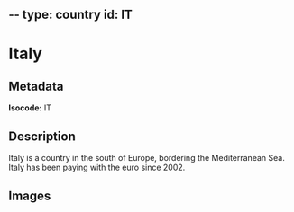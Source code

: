 --
type: country
id: IT
--

# Italy

## Metadata

**Isocode:** IT

## Description

Italy is a country in the south of Europe, bordering the Mediterranean Sea. Italy has been paying with the euro since 2002.

## Images

